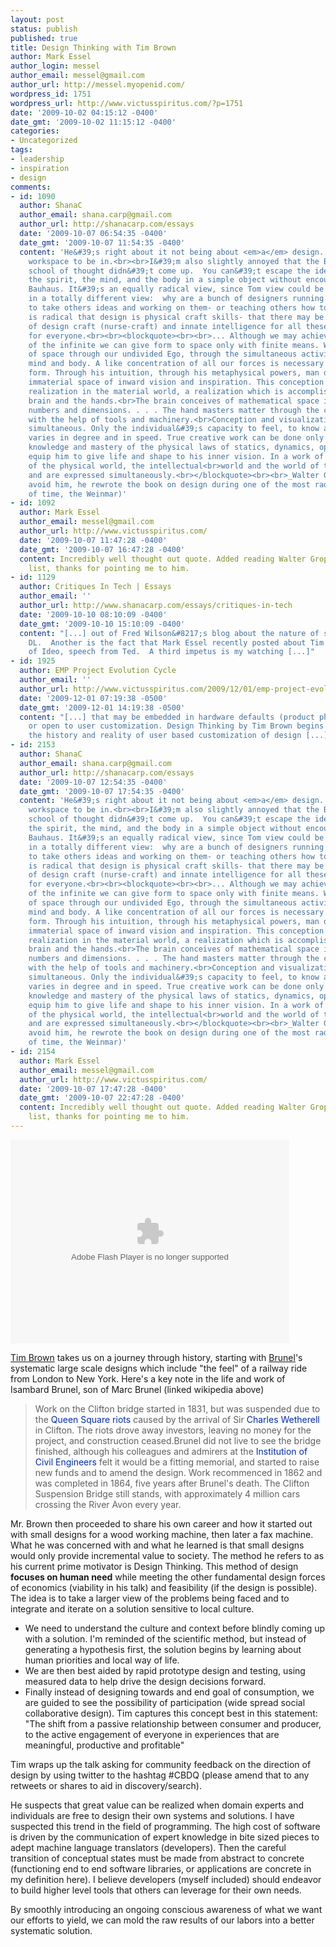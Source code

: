 ```yaml
---
layout: post
status: publish
published: true
title: Design Thinking with Tim Brown
author: Mark Essel
author_login: messel
author_email: messel@gmail.com
author_url: http://messel.myopenid.com/
wordpress_id: 1751
wordpress_url: http://www.victusspiritus.com/?p=1751
date: '2009-10-02 04:15:12 -0400'
date_gmt: '2009-10-02 11:15:12 -0400'
categories:
- Uncategorized
tags:
- leadership
- inspiration
- design
comments:
- id: 1090
  author: ShanaC
  author_email: shana.carp@gmail.com
  author_url: http://shanacarp.com/essays
  date: '2009-10-07 06:54:35 -0400'
  date_gmt: '2009-10-07 11:54:35 -0400'
  content: 'He&#39;s right about it not being about <em>a</em> design.  Difficult
    workspace to be in.<br><br>I&#39;m also slightly annoyed that the Bauhaus as a
    school of thought didn&#39;t come up.  You can&#39;t escape the idea of merging
    the spirit, the mind, and the body in a simple object without encountering the
    Bauhaus. It&#39;s an equally radical view, since Tom view could be seen as elitist
    in a totally different view:  why are a bunch of designers running around participating
    to take others ideas and working on them- or teaching others how to think.  Gropius
    is radical that design is physical craft skills- that there may be different kinds
    of design craft (nurse-craft) and innate intelligence for all these kinds of crafts
    for everyone.<br><br><blockquote><br><br>... Although we may achieve an awareness
    of the infinite we can give form to space only with finite means. We become aware
    of space through our undivided Ego, through the simultaneous activity of soul,
    mind and body. A like concentration of all our forces is necessary to give it
    form. Through his intuition, through his metaphysical powers, man discovers the
    immaterial space of inward vision and inspiration. This conception of space demands
    realization in the material world, a realization which is accomplished by the
    brain and the hands.<br>The brain conceives of mathematical space in terms of
    numbers and dimensions. . . . The hand masters matter through the crafts, and
    with the help of tools and machinery.<br>Conception and visualization are always
    simultaneous. Only the individual&#39;s capacity to feel, to know and to execute
    varies in degree and in speed. True creative work can be done only by the man<br>whose
    knowledge and mastery of the physical laws of statics, dynamics, optics, acoustics
    equip him to give life and shape to his inner vision. In a work of art the laws
    of the physical world, the intellectual<br>world and the world of the spirit function
    and are expressed simultaneously.<br></blockquote><br><br>_Walter Gropius<br><br>(Never
    avoid him, he rewrote the book on design during one of the most radical periods
    of time, the Weinmar)'
- id: 1092
  author: Mark Essel
  author_email: messel@gmail.com
  author_url: http://www.victusspiritus.com/
  date: '2009-10-07 11:47:28 -0400'
  date_gmt: '2009-10-07 16:47:28 -0400'
  content: Incredibly well thought out quote. Added reading Walter Gropius to my email/tasks
    list, thanks for pointing me to him.
- id: 1129
  author: Critiques In Tech | Essays
  author_email: ''
  author_url: http://www.shanacarp.com/essays/critiques-in-tech
  date: '2009-10-10 08:10:09 -0400'
  date_gmt: '2009-10-10 15:10:09 -0400'
  content: "[...] out of Fred Wilson&#8217;s blog about the nature of sharing by one
    DL.  Another is the fact that Mark Essel recently posted about Tim Brown&#8217;s,
    of Ideo, speech from Ted.  A third impetus is my watching [...]"
- id: 1925
  author: EMP Project Evolution Cycle
  author_email: ''
  author_url: http://www.victusspiritus.com/2009/12/01/emp-project-evolution-cycle/
  date: '2009-12-01 07:19:38 -0500'
  date_gmt: '2009-12-01 14:19:38 -0500'
  content: "[...] that may be embedded in hardware defaults (product physical design),
    or open to user customization. Design Thinking by Tim Brown begins to explore
    the history and reality of user based customization of design [...]"
- id: 2153
  author: ShanaC
  author_email: shana.carp@gmail.com
  author_url: http://shanacarp.com/essays
  date: '2009-10-07 12:54:35 -0400'
  date_gmt: '2009-10-07 17:54:35 -0400'
  content: 'He&#39;s right about it not being about <em>a</em> design.  Difficult
    workspace to be in.<br><br>I&#39;m also slightly annoyed that the Bauhaus as a
    school of thought didn&#39;t come up.  You can&#39;t escape the idea of merging
    the spirit, the mind, and the body in a simple object without encountering the
    Bauhaus. It&#39;s an equally radical view, since Tom view could be seen as elitist
    in a totally different view:  why are a bunch of designers running around participating
    to take others ideas and working on them- or teaching others how to think.  Gropius
    is radical that design is physical craft skills- that there may be different kinds
    of design craft (nurse-craft) and innate intelligence for all these kinds of crafts
    for everyone.<br><br><blockquote><br><br>... Although we may achieve an awareness
    of the infinite we can give form to space only with finite means. We become aware
    of space through our undivided Ego, through the simultaneous activity of soul,
    mind and body. A like concentration of all our forces is necessary to give it
    form. Through his intuition, through his metaphysical powers, man discovers the
    immaterial space of inward vision and inspiration. This conception of space demands
    realization in the material world, a realization which is accomplished by the
    brain and the hands.<br>The brain conceives of mathematical space in terms of
    numbers and dimensions. . . . The hand masters matter through the crafts, and
    with the help of tools and machinery.<br>Conception and visualization are always
    simultaneous. Only the individual&#39;s capacity to feel, to know and to execute
    varies in degree and in speed. True creative work can be done only by the man<br>whose
    knowledge and mastery of the physical laws of statics, dynamics, optics, acoustics
    equip him to give life and shape to his inner vision. In a work of art the laws
    of the physical world, the intellectual<br>world and the world of the spirit function
    and are expressed simultaneously.<br></blockquote><br><br>_Walter Gropius<br><br>(Never
    avoid him, he rewrote the book on design during one of the most radical periods
    of time, the Weinmar)'
- id: 2154
  author: Mark Essel
  author_email: messel@gmail.com
  author_url: http://www.victusspiritus.com/
  date: '2009-10-07 17:47:28 -0400'
  date_gmt: '2009-10-07 22:47:28 -0400'
  content: Incredibly well thought out quote. Added reading Walter Gropius to my email/tasks
    list, thanks for pointing me to him.
---
```

<p><object classid="clsid:d27cdb6e-ae6d-11cf-96b8-444553540000" width="446" height="326" codebase="http://download.macromedia.com/pub/shockwave/cabs/flash/swflash.cab#version=6,0,40,0"><param name="allowFullScreen" value="true" /><param name="wmode" value="transparent" /><param name="bgColor" value="#ffffff" /><param name="flashvars" value="vu=http://video.ted.com/talks/dynamic/TimBrown_2009G-medium.flv&amp;su=http://images.ted.com/images/ted/tedindex/embed-posters/TimBrown-2009G.embed_thumbnail.jpg&amp;vw=432&amp;vh=240&amp;ap=0&amp;ti=646&amp;introDuration=16500&amp;adDuration=4000&amp;postAdDuration=2000&amp;adKeys=talk=tim_brown_urges_designers_to_think_big;year=2009;theme=the_creative_spark;theme=design_like_you_give_a_damn;theme=technology_history_and_destiny;theme=not_business_as_usual;theme=new_on_ted_com;event=TEDGlobal+2009;&amp;preAdTag=tconf.ted/embed;tile=1;sz=512x288;" /><param name="src" value="http://video.ted.com/assets/player/swf/EmbedPlayer.swf" /><param name="bgcolor" value="#ffffff" /><param name="allowfullscreen" value="true" /><embed type="application/x-shockwave-flash" width="446" height="326" src="http://video.ted.com/assets/player/swf/EmbedPlayer.swf" flashvars="vu=http://video.ted.com/talks/dynamic/TimBrown_2009G-medium.flv&amp;su=http://images.ted.com/images/ted/tedindex/embed-posters/TimBrown-2009G.embed_thumbnail.jpg&amp;vw=432&amp;vh=240&amp;ap=0&amp;ti=646&amp;introDuration=16500&amp;adDuration=4000&amp;postAdDuration=2000&amp;adKeys=talk=tim_brown_urges_designers_to_think_big;year=2009;theme=the_creative_spark;theme=design_like_you_give_a_damn;theme=technology_history_and_destiny;theme=not_business_as_usual;theme=new_on_ted_com;event=TEDGlobal+2009;&amp;preAdTag=tconf.ted/embed;tile=1;sz=512x288;" bgcolor="#ffffff" wmode="transparent" allowfullscreen="true"></embed></object></p>
<p><a href="http://designthinking.ideo.com/">Tim Brown</a> takes us on a journey through history, starting with <a href="http://en.wikipedia.org/wiki/Isambard_Kingdom_Brunel">Brunel</a>'s systematic large scale designs which include "the feel" of a railway ride from London to New York. Here's a key note in the life and work of Isambard Brunel, son of Marc Brunel (linked wikipedia above)</p>
<blockquote><p>Work on the Clifton bridge started in 1831, but was suspended due to the <a style="text-decoration: none; color: #002bb8; background-image: none; background-attachment: initial; background-origin: initial; background-clip: initial; background-color: initial; background-position: initial initial; background-repeat: initial initial;" title="Bristol Riots" href="http://en.wikipedia.org/wiki/Bristol_Riots#Queen_Square_riots.2C_1831">Queen Square riots</a> caused by the arrival of Sir <a style="text-decoration: none; color: #002bb8; background-image: none; background-attachment: initial; background-origin: initial; background-clip: initial; background-color: initial; background-position: initial initial; background-repeat: initial initial;" title="Charles Wetherell" href="http://en.wikipedia.org/wiki/Charles_Wetherell">Charles Wetherell</a> in Clifton. The riots drove away investors, leaving no money for the project, and construction ceased.Brunel did not live to see the bridge finished, although his colleagues and admirers at the <a style="text-decoration: none; color: #002bb8; background-image: none; background-attachment: initial; background-origin: initial; background-clip: initial; background-color: initial; background-position: initial initial; background-repeat: initial initial;" title="Institution of Civil Engineers" href="http://en.wikipedia.org/wiki/Institution_of_Civil_Engineers">Institution of Civil Engineers</a> felt it would be a fitting memorial, and started to raise new funds and to amend the design. Work recommenced in 1862 and was completed in 1864, five years after Brunel's death. The Clifton Suspension Bridge still stands, with approximately 4 million cars crossing the River Avon every year.</p></blockquote>
<p>Mr. Brown then proceeded to share his own career and how it started out with small designs for a wood working machine, then later a fax machine. What he was concerned with and what he learned is that small designs would only provide incremental value to society. The method he refers to as his current prime motivator is Design Thinking. This method of design <strong>focuses on human need</strong> while meeting the other fundamental design forces of economics (viability in his talk) and feasibility (if the design is possible). The idea is to take a larger view of the problems being faced and to integrate and iterate on a solution sensitive to local culture.</p>
<ul>
<li><span style="background-color: #ffffff;">We need to understand the culture and context before blindly coming up with a solution. I'm reminded of the scientific method, but instead of generating a hypothesis first, the solution begins by learning about human priorities and local way of life. </span></li>
<li><span style="background-color: #ffffff;">We are then best aided by rapid prototype design and testing, using measured data to help drive the design decisions forward. </span></li>
<li><span style="background-color: #ffffff;">Finally instead of designing towards and end goal of consumption, we are guided to see the possibility of participation (wide spread social collaborative design). Tim captures this concept best in this statement: "The shift from a passive relationship between consumer and producer, to the active engagement of everyone in experiences that are meaningful, productive and profitable"</span></li>
</ul>
<p>Tim wraps up the talk asking for community feedback on the direction of design by using twitter to the hashtag #CBDQ (please amend that to any retweets or shares to aid in discovery/search).</p>
<p>He suspects that great value can be realized when domain experts and individuals are free to design their own systems and solutions. I have suspected this trend in the field of programming. The high cost of software is driven by the communication of expert knowledge in bite sized pieces to adept machine language translators (developers). Then the careful transition of conceptual states must be made from abstract to concrete (functioning end to end software libraries, or applications are concrete in my definition here). I believe developers (myself included) should endeavor to build higher level tools that others can leverage for their own needs.</p>
<p>By smoothly introducing an ongoing conscious awareness of what we want our efforts to yield, we can mold the raw results of our labors into a better systematic solution.</p>
